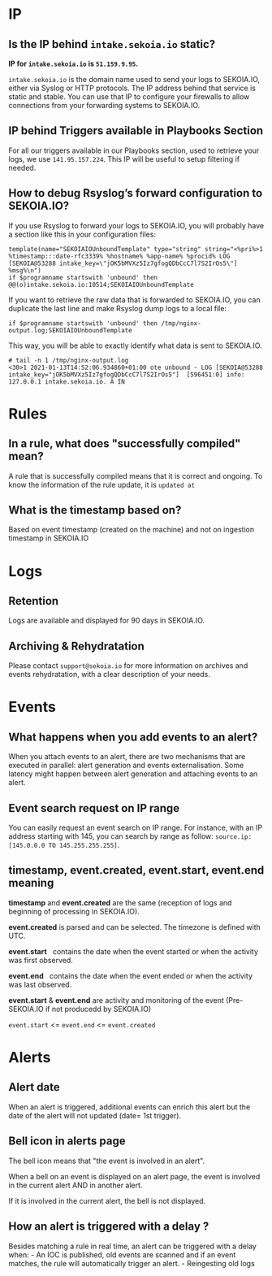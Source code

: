 # IP

## Is the IP behind `intake.sekoia.io` static?

**IP for `intake.sekoia.io` is `51.159.9.95`.**

`intake.sekoia.io` is the domain name used to send your logs to SEKOIA.IO, either via Syslog or HTTP protocols. The IP address behind that service is static and stable. You can use that IP to configure your firewalls to allow connections from your forwarding systems to SEKOIA.IO.

## IP behind Triggers available in Playbooks Section

For all our triggers available in our Playbooks section, used to retrieve your logs, we use `141.95.157.224`. This IP will be useful to setup filtering if needed.

## How to debug Rsyslog’s forward configuration to SEKOIA.IO?

If you use Rsyslog to forward your logs to SEKOIA.IO, you will probably have a section like this in your configuration files:

```
template(name="SEKOIAIOUnboundTemplate" type="string" string="<%pri%>1 %timestamp:::date-rfc3339% %hostname% %app-name% %procid% LOG [SEKOIA@53288 intake_key=\"jOK5bMVXz5Iz7gfogQDbCcC7l7S2IrOs5\"] %msg%\n")
if $programname startswith 'unbound' then @@(o)intake.sekoia.io:10514;SEKOIAIOUnboundTemplate

```

If you want to retrieve the raw data that is forwarded to SEKOIA.IO, you can duplicate the last line and make Rsyslog dump logs to a local file:

```
if $programname startswith 'unbound' then /tmp/nginx-output.log;SEKOIAIOUnboundTemplate
```

This way, you will be able to exactly identify what data is sent to SEKOIA.IO.


```
# tail -n 1 /tmp/nginx-output.log
<30>1 2021-01-13T14:52:06.934860+01:00 ote unbound - LOG [SEKOIA@53288 intake_key="jOK5bMVXz5Iz7gfogQDbCcC7l7S2IrOs5"]  [596451:0] info: 127.0.0.1 intake.sekoia.io. A IN
```










# Rules
## In a rule, what does "successfully compiled" mean?
A rule that is successfully compiled means that it is correct and ongoing.
To know the information of the rule update, it is `updated at`

## What is the timestamp based on?
Based on event timestamp (created on the machine) and not on ingestion timestamp in SEKOIA.IO

# Logs
## Retention
Logs are available and displayed for 90 days in SEKOIA.IO.

## Archiving & Rehydratation
Please contact `support@sekoia.io` for more information on archives and events rehydratation, with a clear description of your needs. 


# Events

## What happens when you add events to an alert? 
When you attach events to an alert, there are two mechanisms that are executed in parallel: alert generation and events externalisation.
Some latency might happen between alert generation and attaching events to an alert.

## Event search request on IP range
You can easily request an event search on IP range. For instance, with an IP address starting with 145, you can search by range as follow: `source.ip:[145.0.0.0 TO 145.255.255.255]`. 

## timestamp, event.created, event.start, event.end meaning

**timestamp** and **event.created** are the same (reception of logs and beginning of processing in SEKOIA.IO).

**event.created** is parsed and can be selected. The timezone is defined with UTC.

**event.start**   contains the date when the event started or when the activity was first observed.

**event.end**   contains the date when the event ended or when the activity was last observed.

**event.start** & **event.end** are activity and monitoring of the event (Pre-SEKOIA.IO if not producedd by SEKOIA.IO)

`event.start` <= `event.end` <= `event.created`


# Alerts

## Alert date

When an alert is triggered, additional events can enrich this alert but the date of the alert will not updated (date= 1st trigger). 

## Bell icon in alerts page

The bell icon means that "the event is involved in an alert". 

When a bell on an event is displayed on an alert page, the event is involved in the current alert AND in another alert.

If it is involved in the current alert, the bell is not displayed.

## How an alert is triggered with a delay ?

Besides matching a rule in real time, an alert can be triggered with a delay when: 
    - An IOC is published, old events are scanned and if an event matches, the rule will automatically trigger an alert. 
    - Reingesting old logs



